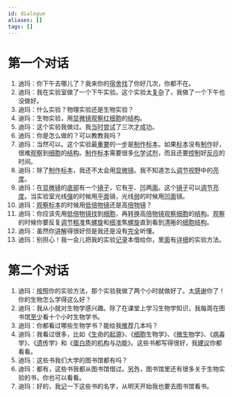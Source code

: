 ```yaml
---
id: dialogue
aliases: []
tags: []
---
```


# 第一个对话

1. <span class="speaker">迪玛</span>：你下午去哪儿了？我来你的<abbr class="new-word" title="sùshè - общежитие">宿舍</abbr><abbr class="new-word" title="zhǎo - искать/ прийти к …">找</abbr>了你好几次，你都不在。
2. <span class="speaker">迪玛</span>：我在实验室做了一个下午实验。这个实验太<abbr class="new-word" title="fùzá - сложный, составной, комплексный/ гетерогенный">复杂</abbr>了，我做了一个下午也没做好。
3. <span class="speaker">迪玛</span>：什么实验？物理实验还是生物实验？
4. <span class="speaker">迪玛</span>：生物实验，用<abbr class="new-word" title="xiǎnwēijìng - микроскоп">显微镜</abbr><abbr class="new-word" title="guānchá - наблюдать (смотреть) за">观察</abbr><abbr class="new-word" title="hóng - красный">红</abbr><abbr class="new-word" title="xìbāo - клетка (биол.)">细胞</abbr>的<abbr class="new-word" title="jiégòu - конструкция, структура, строение, устройство">结构</abbr>。
5. <span class="speaker">迪玛</span>：这个实验我做过。我<abbr class="new-word" title="dāngshí - тогда, в то время (о прошлом)">当时</abbr><abbr class="new-word" title="chángshì - пробовать, пытаться, испытывать">尝试</abbr>了三次<abbr class="new-word" title="cái - только что; только тогда; только в этом случае">才</abbr><abbr class="new-word" title="chénggōng - успешное завершение, успех">成功</abbr>。
6. <span class="speaker">迪玛</span>：你是怎么做的？可以教教我吗？
7. <span class="speaker">迪玛</span>：当然可以。这个实验最<abbr class="new-word" title="zhòngyào - важный, значительный; существенный">重要</abbr>的一<abbr class="new-word" title="bù - шаг; этап">步</abbr>是<abbr class="new-word" title="zhìzuò - вырабатывать; производить">制作</abbr><abbr class="new-word" title="biāoběn - образец, модель, экспонат / препарат">标本</abbr>。如果<abbr class="new-word" title="biāoběn - образец, модель, экспонат / препарат">标本</abbr>没有<abbr class="new-word" title="zhìzuò - вырабатывать; производить">制作</abbr>好，很难<abbr class="new-word" title="guānchá - наблюдать (смотреть) за">观察</abbr>到<abbr class="new-word" title="xìbāo - клетка (биол.)">细胞</abbr>的<abbr class="new-word" title="jiégòu - конструкция, структура, строение, устройство">结构</abbr>。<abbr class="new-word" title="zhìzuò - вырабатывать; производить">制作</abbr><abbr class="new-word" title="biāoběn - образец, модель, экспонат / препарат">标本</abbr>需要很多<abbr class="new-word" title="huàxué - химия">化学</abbr><abbr class="new-word" title="shìjì - реагент, химическое вещество, реактив">试剂</abbr>，而且还要<abbr class="new-word" title="kòngzhì - держать [под контролем], контролировать">控制</abbr>好<abbr class="new-word" title="fǎnyìng - отклик, отзыв, реакция (в т.ч. хим.)">反应</abbr>的时间。
8. <span class="speaker">迪玛</span>：除了<abbr class="new-word" title="zhìzuò - вырабатывать; производить">制作</abbr><abbr class="new-word" title="biāoběn - образец, модель, экспонат / препарат">标本</abbr>，我还不太会用<abbr class="new-word" title="xiǎnwēijìng - микроскоп">显微镜</abbr>。我不知道怎么<abbr class="new-word" title="tiáojié - регулировать, настраивать">调节</abbr><abbr class="new-word" title="shìyě - обзор, поле зрения">视野</abbr>中的<abbr class="new-word" title="liàngdù - физ. яркость; блеск, освещение">亮度</abbr>。
9. <span class="speaker">迪玛</span>：在<abbr class="new-word" title="xiǎnwēijìng - микроскоп">显微镜</abbr>的<abbr class="new-word" title="dǐbù - низ; нижняя часть">底部</abbr>有一个<abbr class="new-word" title="jìngzi - зеркало">镜子</abbr>，它有<abbr class="new-word" title="píng - ровный; горизонтальный">平</abbr>、<abbr class="new-word" title="āo - вдавленный, вогнутый">凹</abbr>两<abbr class="new-word" title="miàn - поверхность">面</abbr>。这个<abbr class="new-word" title="jìngzi - зеркало">镜子</abbr>可以<abbr class="new-word" title="tiáojié - регулировать, настраивать">调节</abbr><abbr class="new-word" title="liàngdù - физ. яркость; блеск, освещение">亮度</abbr>。当实验室光线<abbr class="new-word" title="qiáng - сильный; мощный">强</abbr>的时候用<abbr class="new-word" title="píng - ровный; горизонтальный">平</abbr><abbr class="new-word" title="miàn - поверхность">面</abbr>镜，光线<abbr class="new-word" title="ruò - слабый; хилый">弱</abbr>的时候用<abbr class="new-word" title="āo - вдавленный, вогнутый">凹</abbr><abbr class="new-word" title="miàn - поверхность">面</abbr>镜。
10. <span class="speaker">迪玛</span>：<abbr class="new-word" title="guānchá - наблюдать (смотреть) за">观察</abbr><abbr class="new-word" title="biāoběn - образец, модель, экспонат / препарат">标本</abbr>的时候用<abbr class="new-word" title="dī - низкий">低</abbr><abbr class="new-word" title="bèi - раз, крат">倍</abbr><abbr class="new-word" title="wùjìng - линза объектива; объектив">物镜</abbr>还是高<abbr class="new-word" title="bèi - раз, крат">倍</abbr><abbr class="new-word" title="wùjìng - линза объектива; объектив">物镜</abbr>？
11. <span class="speaker">迪玛</span>：你应该先用<abbr class="new-word" title="dī - низкий">低</abbr><abbr class="new-word" title="bèi - раз, крат">倍</abbr><abbr class="new-word" title="wùjìng - линза объектива; объектив">物镜</abbr><abbr class="new-word" title="zhǎo - искать/ прийти к …">找</abbr>到<abbr class="new-word" title="xìbāo - клетка (биол.)">细胞</abbr>，再<abbr class="new-word" title="zhuǎnhuàn - менять, заменять, переключать, конвертировать">转换</abbr>高<abbr class="new-word" title="bèi - раз, крат">倍</abbr><abbr class="new-word" title="wùjìng - линза объектива; объектив">物镜</abbr><abbr class="new-word" title="guānchá - наблюдать (смотреть) за">观察</abbr><abbr class="new-word" title="xìbāo - клетка (биол.)">细胞</abbr>的<abbr class="new-word" title="jiégòu - конструкция, структура, строение, устройство">结构</abbr>。<abbr class="new-word" title="guānchá - наблюдать (смотреть) за">观察</abbr>的时候你要反复<abbr class="new-word" title="tiáojié - регулировать, настраивать">调节</abbr><abbr class="new-word" title="cū - толстый / крупный (напр., о песке) / грубый">粗</abbr><abbr class="new-word" title="zhǔn - точный">准</abbr>焦<abbr class="new-word" title="luóxuán - винт / спираль (геом.)">螺旋</abbr>和<abbr class="new-word" title="xì - тонкий, мелкий, детальный">细</abbr><abbr class="new-word" title="zhǔn - точный">准</abbr>焦<abbr class="new-word" title="luóxuán - винт / спираль (геом.)">螺旋</abbr>直到看到<abbr class="new-word" title="qīngxī - ясно, отчетливо">清晰</abbr>的<abbr class="new-word" title="xìbāo - клетка (биол.)">细胞</abbr><abbr class="new-word" title="jiégòu - конструкция, структура, строение, устройство">结构</abbr>。
12. <span class="speaker">迪玛</span>：虽然你<abbr class="new-word" title="jiǎngjiě - разъяснять, объяснять">讲解</abbr>得很好但是我还是没有<abbr class="new-word" title="wánquán - полный , целый, целиком, максимально, вполне">完全</abbr>听懂。
13. <span class="speaker">迪玛</span>：别担心！我一会儿把我的实验<abbr class="new-word" title="jìlù - записи, документ; стенограмма">记录</abbr>本借给你，里<abbr class="new-word" title="miàn - поверхность">面</abbr>有<abbr class="new-word" title="xiángxì - детально, подробно">详细</abbr>的实验方法。

# 第二个对话

1. <span class="speaker">迪玛</span>：<abbr class="new-word" title="ànzhào - в соответствии с…; согласно…, по…">按照</abbr>你的实验方法，那个实验我做了两个小时就做好了。太<abbr class="new-word" title="gǎnxiè - быть благодарным">感谢</abbr>你了！你的生物怎么学得这么好？
2. <span class="speaker">迪玛</span>：我从小就对生物学感兴趣。除了在课堂上学习生物学知识，我每周在图书馆<abbr class="new-word" title="zhìshǎo - по меньшей мере, по крайней мере">至少</abbr>看十个小时生物学书。
3. <span class="speaker">迪玛</span>：你都看过哪些生物学书？能给我<abbr class="new-word" title="tuījiàn - рекомендация; совет; рекомендовать; советовать">推荐</abbr>几本吗？
4. <span class="speaker">迪玛</span>：我看过很多，比如《<abbr class="new-word" title="shēngmìng - жизнь">生命</abbr>的<abbr class="new-word" title="qǐyuán - источник, начало; исходная причина, происхождение">起源</abbr>》、《<abbr class="new-word" title="xìbāo - клетка (биол.)">细胞</abbr>生物学》、《<abbr class="new-word" title="wēishēngwù - микроорганизм, микроб; микробиологический">微生物</abbr>学》、《<abbr class="new-word" title="bìngdú - вирус">病毒</abbr>学》、《<abbr class="new-word" title="yíchuán - наследственность; унаследованный, наследственный; генетика, генетический">遗传</abbr>学》和《<abbr class="new-word" title="dànbáizhì - белки, протеины, альбумин; протеиновое вещество">蛋白质</abbr>的<abbr class="new-word" title="jīgòu - механизм, устройство, аппарат / орган">机构</abbr>与<abbr class="new-word" title="gōngnéng - функция; назначение/ способность">功能</abbr>》。这些书都写得很好，我<abbr class="new-word" title="jiànyì - предлагать, вносить предложение, рекомендовать, советовать">建议</abbr>你都看看。
5. <span class="speaker">迪玛</span>：这些书我们大学的图书馆都有吗？
6. <span class="speaker">迪玛</span>：都有，这些书我都从图书馆借过。<abbr class="new-word" title="lìngwài - кроме того, помимо этого, более того">另外</abbr>，图书馆里还有很多关于生物实验的书，你也可以看看。
7. <span class="speaker">迪玛</span>：好的，我<abbr class="new-word" title="jì - помнить; запоминать / записывать">记</abbr>一下这些书的名字，从明天开始我也要去图书馆看书。
